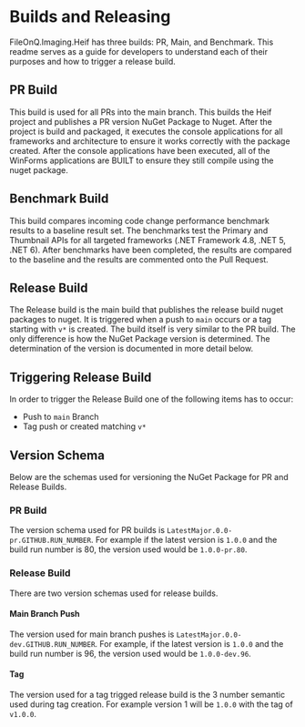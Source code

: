 # Builds and Releasing
FileOnQ.Imaging.Heif has three builds: PR, Main, and Benchmark. This readme serves as a guide for developers to understand each of their purposes and how to trigger a release build.

## PR Build
This build is used for all PRs into the main branch. This builds the Heif project and publishes a PR version NuGet Package to Nuget. After the project is build and packaged, it executes the console applications for all frameworks and architecture to ensure it works correctly with the package created. After the console applications have been executed, all of the WinForms applications are BUILT to ensure they still compile using the nuget package.

## Benchmark Build
This build compares incoming code change performance benchmark results to a baseline result set. The benchmarks test the Primary and Thumbnail APIs for all targeted frameworks (.NET Framework 4.8, .NET 5, .NET 6). After benchmarks have been completed, the results are compared to the baseline and the results are commented onto the Pull Request.

## Release Build
The Release build is the main build that publishes the release build nuget packages to nuget. It is triggered when a push to `main` occurs or a tag starting with `v*` is created. The build itself is very similar to the PR build. The only difference is how the NuGet Package version is determined. The determination of the version is documented in more detail below.

## Triggering Release Build 
In order to trigger the Release Build one of the following items has to occur:

* Push to `main` Branch
* Tag push or created matching `v*`

## Version Schema
Below are the schemas used for versioning the NuGet Package for PR and Release Builds.

### PR Build
The version schema used for PR builds is `LatestMajor.0.0-pr.GITHUB.RUN_NUMBER`. For example if the latest version is `1.0.0` and the build run number is 80, the version used would be `1.0.0-pr.80`.

### Release Build
There are two version schemas used for release builds.

#### Main Branch Push
The version used for main branch pushes is `LatestMajor.0.0-dev.GITHUB.RUN_NUMBER`. For example, if the latest version is `1.0.0` and the build run number is 96, the version used would be `1.0.0-dev.96`.

#### Tag
The version used for a tag trigged release build is the 3 number semantic used during tag creation. For example version 1 will be `1.0.0` with the tag of `v1.0.0`.


